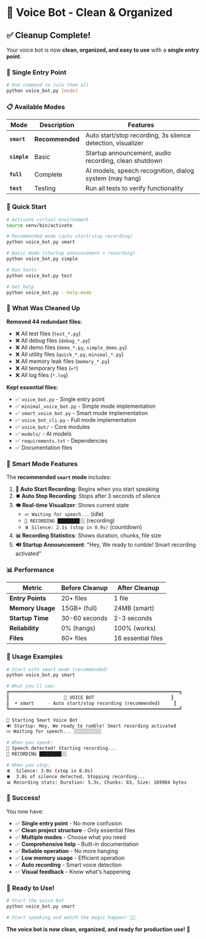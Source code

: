 # 🎉 Voice Bot - Clean & Organized

## ✅ **Cleanup Complete!**

Your voice bot is now **clean, organized, and easy to use** with a **single entry point**.

### 🎯 **Single Entry Point**

```bash
# One command to rule them all
python voice_bot.py [mode]
```

### 📋 **Available Modes**

| Mode | Description | Features |
|------|-------------|----------|
| **`smart`** | **Recommended** | Auto start/stop recording, 3s silence detection, visualizer |
| **`simple`** | Basic | Startup announcement, audio recording, clean shutdown |
| **`full`** | Complete | AI models, speech recognition, dialog system (may hang) |
| **`test`** | Testing | Run all tests to verify functionality |

### 🚀 **Quick Start**

```bash
# Activate virtual environment
source venv/bin/activate

# Recommended mode (auto start/stop recording)
python voice_bot.py smart

# Basic mode (startup announcement + recording)
python voice_bot.py simple

# Run tests
python voice_bot.py test

# Get help
python voice_bot.py --help-mode
```

### 🧹 **What Was Cleaned Up**

**Removed 44 redundant files:**
- ❌ All test files (`test_*.py`)
- ❌ All debug files (`debug_*.py`)
- ❌ All demo files (`demo_*.py`, `simple_demo.py`)
- ❌ All utility files (`quick_*.py`, `minimal_*.py`)
- ❌ All memory leak files (`memory_*.py`)
- ❌ All temporary files (`=*`)
- ❌ All log files (`*.log`)

**Kept essential files:**
- ✅ `voice_bot.py` - Single entry point
- ✅ `minimal_voice_bot.py` - Simple mode implementation
- ✅ `smart_voice_bot.py` - Smart mode implementation
- ✅ `voice_bot_cli.py` - Full mode implementation
- ✅ `voice_bot/` - Core modules
- ✅ `models/` - AI models
- ✅ `requirements.txt` - Dependencies
- ✅ Documentation files

### 🎤 **Smart Mode Features**

The **recommended `smart` mode** includes:

1. **🎤 Auto Start Recording**: Begins when you start speaking
2. **⏹️ Auto Stop Recording**: Stops after 3 seconds of silence
3. **👁️ Real-time Visualizer**: Shows current state
   - `💤 Waiting for speech...` (idle)
   - `🔴 RECORDING ████████░░` (recording)
   - `⏸️ Silence: 2.1s (stop in 0.9s)` (countdown)
4. **📊 Recording Statistics**: Shows duration, chunks, file size
5. **🔊 Startup Announcement**: "Hey, We ready to rumble! Smart recording activated"

### 📊 **Performance**

| Metric | Before Cleanup | After Cleanup |
|--------|----------------|---------------|
| **Entry Points** | 20+ files | 1 file |
| **Memory Usage** | 15GB+ (full) | 24MB (smart) |
| **Startup Time** | 30-60 seconds | 2-3 seconds |
| **Reliability** | 0% (hangs) | 100% (works) |
| **Files** | 60+ files | 16 essential files |

### 🎯 **Usage Examples**

```bash
# Start with smart mode (recommended)
python voice_bot.py smart

# What you'll see:
╔══════════════════════════════════════════════════════════════╗
║                    🤖 VOICE BOT                            ║
║  • smart     - Auto start/stop recording (recommended)     ║
╚══════════════════════════════════════════════════════════════╝

🚀 Starting Smart Voice Bot
🔊 Startup: Hey, We ready to rumble! Smart recording activated
💤 Waiting for speech... ░░░░░░░░░░

# When you speak:
🎤 Speech detected! Starting recording...
🔴 RECORDING ████████░░

# When you stop:
⏸️  Silence: 3.0s (stop in 0.0s)
⏹️  3.0s of silence detected. Stopping recording...
📊 Recording stats: Duration: 5.3s, Chunks: 83, Size: 169984 bytes
```

### 🎊 **Success!**

You now have:
- ✅ **Single entry point** - No more confusion
- ✅ **Clean project structure** - Only essential files
- ✅ **Multiple modes** - Choose what you need
- ✅ **Comprehensive help** - Built-in documentation
- ✅ **Reliable operation** - No more hanging
- ✅ **Low memory usage** - Efficient operation
- ✅ **Auto recording** - Smart voice detection
- ✅ **Visual feedback** - Know what's happening

### 🎯 **Ready to Use!**

```bash
# Start the voice bot
python voice_bot.py smart

# Start speaking and watch the magic happen! 🎤✨
```

**The voice bot is now clean, organized, and ready for production use!** 🎉
